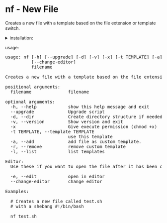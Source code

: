 # nf - New File

Creates a new file with a template based on the file extension or template switch.



<details>
<summary>installation:</summary>
<br/>
<details>
<summary>Linux</summary>
user only

```
curl -s https://raw.githubusercontent.com/evantaur/nf/main/dist/nf > ~/.local/bin/nf && \
chmod +x ~/.local/bin/nf
```


global
```
sudo sh -c 'curl -L https://raw.githubusercontent.com/evantaur/nf/main/dist/nf \
> /usr/local/bin/nf && chmod +x /usr/local/bin/nf'
```
</details>

<details>
<summary>Windows</summary>

```
TBA
```
</details>


</details>


usage:

<pre>
usage: nf [-h] [--upgrade] [-d] [-v] [-x] [-t TEMPLATE] [-a] [-r] [-l] [-e]
          [--change-editor]
          filename

Creates a new file with a template based on the file extension or template switch

positional arguments:
  filename              filename

optional arguments:
  -h, --help            show this help message and exit
  --upgrade             Upgrade script
  -d, --dir             Create directory structure if needed
  -v, --version         Show version and exit
  -x                    Give execute permission (chmod +x)
  -t TEMPLATE, --template TEMPLATE
                        use this template
  -a, --add             add file as custom template.
  -r, --remove          remove custom template
  -l, --list            list templates

Editor:
  Use these if you want to open the file after it has been created

  -e, --edit            open in editor
  --change-editor       change editor

Examples:

  # Creates a new file called test.sh
  # with a shebang #!/bin/bash

  nf test.sh

</pre>
